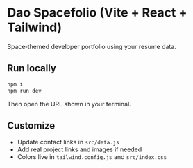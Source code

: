 
# Dao Spacefolio (Vite + React + Tailwind)

Space‑themed developer portfolio using your resume data.

## Run locally
```bash
npm i
npm run dev
```
Then open the URL shown in your terminal.

## Customize
- Update contact links in `src/data.js`
- Add real project links and images if needed
- Colors live in `tailwind.config.js` and `src/index.css`
